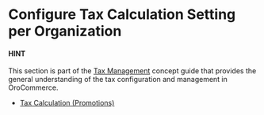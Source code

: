 <a id="organization-commerce-configuration-taxation"></a>

# Configure Tax Calculation Setting per Organization

#### HINT
This section is part of the [Tax Management](../../../../../../../concept-guides/taxes/index.md#concept-guide-taxes) concept guide that provides the general understanding of the tax configuration and management in OroCommerce.

* [Tax Calculation (Promotions)](tax-calculation.md#user-guide-taxes-org-promotions)
